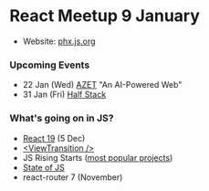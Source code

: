 # React Meetup 9 January

- Website: [phx.js.org](https://phx.js.org)

### Upcoming Events

- 22 Jan (Wed) [AZET](https://www.meetup.com/azemergingtech/events/305169855/?recId=0eebdb47-c948-4b58-8e38-e7c4288129db&recSource=keyword_search&searchId=048e06c5-8722-4da5-9cf6-0143cac28092&eventOrigin=find_page$all) "An AI-Powered Web"
- 31 Jan (Fri) [Half Stack](https://halfstackconf.com/)

### What's going on in JS?

- [React 19](https://react.dev/blog/2024/12/05/react-19) (5 Dec)
- [\<ViewTransition />](https://github.com/facebook/react/pull/31975)
- JS Rising Starts ([most popular projects](https://risingstars.js.org/2024/en#section-all))
- [State of JS](https://2024.stateofjs.com/en-US)
- react-router 7 (November)
